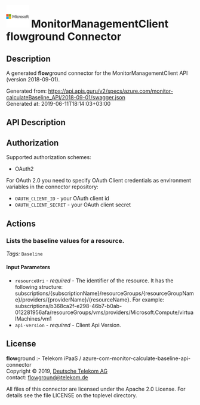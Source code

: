 # ![LOGO](logo.png) MonitorManagementClient **flow**ground Connector

## Description

A generated **flow**ground connector for the MonitorManagementClient API (version 2018-09-01).

Generated from: https://api.apis.guru/v2/specs/azure.com/monitor-calculateBaseline_API/2018-09-01/swagger.json<br/>
Generated at: 2019-06-11T18:14:03+03:00

## API Description



## Authorization

Supported authorization schemes:
- OAuth2

For OAuth 2.0 you need to specify OAuth Client credentials as environment variables in the connector repository:
* `OAUTH_CLIENT_ID` - your OAuth client id
* `OAUTH_CLIENT_SECRET` - your OAuth client secret

## Actions

### **Lists the baseline values for a resource**.

*Tags:* `Baseline`

#### Input Parameters
* `resourceUri` - _required_ - The identifier of the resource. It has the following structure: subscriptions/{subscriptionName}/resourceGroups/{resourceGroupName}/providers/{providerName}/{resourceName}. For example: subscriptions/b368ca2f-e298-46b7-b0ab-012281956afa/resourceGroups/vms/providers/Microsoft.Compute/virtualMachines/vm1
* `api-version` - _required_ - Client Api Version.

## License

**flow**ground :- Telekom iPaaS / azure-com-monitor-calculate-baseline-api-connector<br/>
Copyright © 2019, [Deutsche Telekom AG](https://www.telekom.de)<br/>
contact: flowground@telekom.de

All files of this connector are licensed under the Apache 2.0 License. For details
see the file LICENSE on the toplevel directory.
